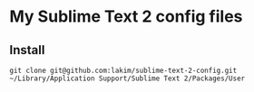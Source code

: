 # My Sublime Text 2 config files

## Install
    
    git clone git@github.com:lakim/sublime-text-2-config.git ~/Library/Application Support/Sublime Text 2/Packages/User

